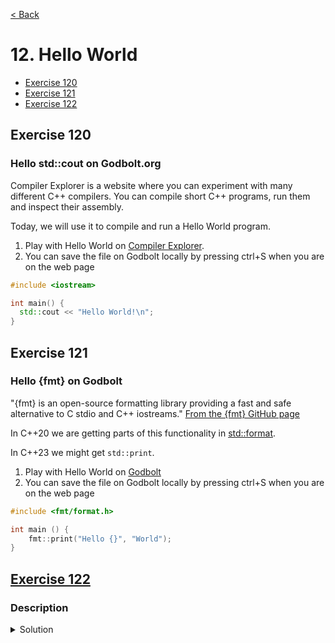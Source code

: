 [< Back](README.md)

# 12. Hello World

* [Exercise 120](#exercise-120)
* [Exercise 121](#exercise-121)
* [Exercise 122](#exercise-122)

## Exercise 120
### Hello std::cout on Godbolt.org

Compiler Explorer is a website where you can experiment with many different C++ compilers. You can compile short C++
programs, run them and inspect their assembly.

Today, we will use it to compile and run a Hello World program.

1. Play with Hello World on [Compiler Explorer][2].
2. You can save the file on Godbolt locally by pressing ctrl+S when you are on the web page

```cpp
#include <iostream>

int main() {
  std::cout << "Hello World!\n";
}
```

## Exercise 121
### Hello {fmt} on Godbolt

"{fmt} is an open-source formatting library providing a fast and safe alternative to C stdio and C++ iostreams."
[From the {fmt} GitHub page][4]

In C++20 we are getting parts of this functionality in [std::format][5].

In C++23 we might get `std::print`.

1. Play with Hello World on [Godbolt][3]
2. You can save the file on Godbolt locally by pressing ctrl+S when you are on the web page

```cpp
#include <fmt/format.h>

int main () {
    fmt::print("Hello {}", "World");
}
```

## [Exercise 122][1]
### Description

<details>
   <summary>Solution</summary>

```cpp

```
</details>

[1]: 12_exercises.cpp
[2]: https://godbolt.org/z/bceh7693T
[3]: https://godbolt.org/z/8oxsGG8WM
[4]: https://github.com/fmtlib/fmt
[5]: https://en.cppreference.com/w/cpp/utility/format
